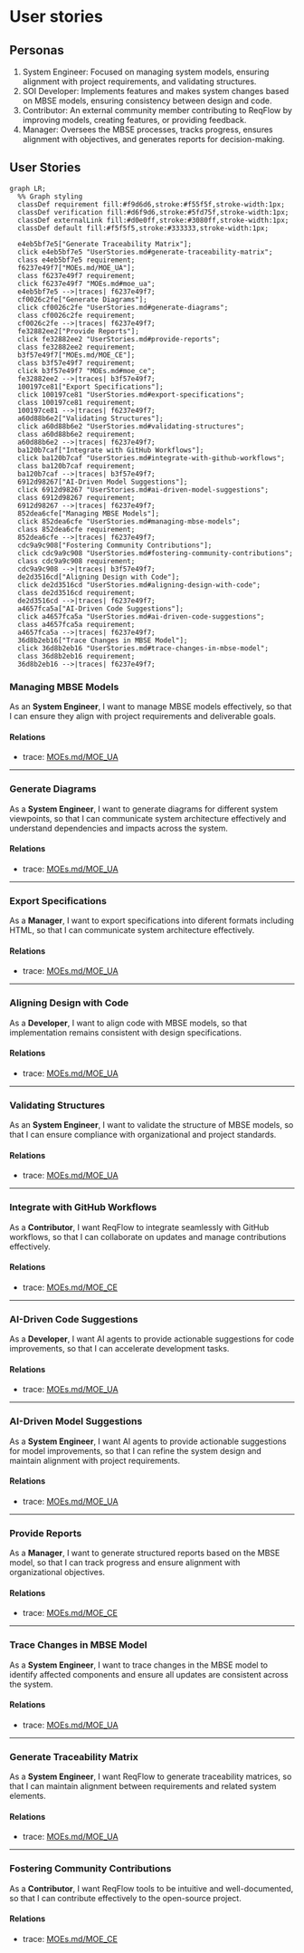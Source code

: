 # User stories

## Personas
1. System Engineer: Focused on managing system models, ensuring alignment with project requirements, and validating structures.  
2. SOI Developer: Implements features and makes system changes based on MBSE models, ensuring consistency between design and code.  
3. Contributor: An external community member contributing to ReqFlow by improving models, creating features, or providing feedback.  
4. Manager: Oversees the MBSE processes, tracks progress, ensures alignment with objectives, and generates reports for decision-making.  

## User Stories
```mermaid
graph LR;
  %% Graph styling
  classDef requirement fill:#f9d6d6,stroke:#f55f5f,stroke-width:1px;
  classDef verification fill:#d6f9d6,stroke:#5fd75f,stroke-width:1px;
  classDef externalLink fill:#d0e0ff,stroke:#3080ff,stroke-width:1px;
  classDef default fill:#f5f5f5,stroke:#333333,stroke-width:1px;

  e4eb5bf7e5["Generate Traceability Matrix"];
  click e4eb5bf7e5 "UserStories.md#generate-traceability-matrix";
  class e4eb5bf7e5 requirement;
  f6237e49f7["MOEs.md/MOE_UA"];
  class f6237e49f7 requirement;
  click f6237e49f7 "MOEs.md#moe_ua";
  e4eb5bf7e5 -->|traces| f6237e49f7;
  cf0026c2fe["Generate Diagrams"];
  click cf0026c2fe "UserStories.md#generate-diagrams";
  class cf0026c2fe requirement;
  cf0026c2fe -->|traces| f6237e49f7;
  fe32882ee2["Provide Reports"];
  click fe32882ee2 "UserStories.md#provide-reports";
  class fe32882ee2 requirement;
  b3f57e49f7["MOEs.md/MOE_CE"];
  class b3f57e49f7 requirement;
  click b3f57e49f7 "MOEs.md#moe_ce";
  fe32882ee2 -->|traces| b3f57e49f7;
  100197ce81["Export Specifications"];
  click 100197ce81 "UserStories.md#export-specifications";
  class 100197ce81 requirement;
  100197ce81 -->|traces| f6237e49f7;
  a60d88b6e2["Validating Structures"];
  click a60d88b6e2 "UserStories.md#validating-structures";
  class a60d88b6e2 requirement;
  a60d88b6e2 -->|traces| f6237e49f7;
  ba120b7caf["Integrate with GitHub Workflows"];
  click ba120b7caf "UserStories.md#integrate-with-github-workflows";
  class ba120b7caf requirement;
  ba120b7caf -->|traces| b3f57e49f7;
  6912d98267["AI-Driven Model Suggestions"];
  click 6912d98267 "UserStories.md#ai-driven-model-suggestions";
  class 6912d98267 requirement;
  6912d98267 -->|traces| f6237e49f7;
  852dea6cfe["Managing MBSE Models"];
  click 852dea6cfe "UserStories.md#managing-mbse-models";
  class 852dea6cfe requirement;
  852dea6cfe -->|traces| f6237e49f7;
  cdc9a9c908["Fostering Community Contributions"];
  click cdc9a9c908 "UserStories.md#fostering-community-contributions";
  class cdc9a9c908 requirement;
  cdc9a9c908 -->|traces| b3f57e49f7;
  de2d3516cd["Aligning Design with Code"];
  click de2d3516cd "UserStories.md#aligning-design-with-code";
  class de2d3516cd requirement;
  de2d3516cd -->|traces| f6237e49f7;
  a4657fca5a["AI-Driven Code Suggestions"];
  click a4657fca5a "UserStories.md#ai-driven-code-suggestions";
  class a4657fca5a requirement;
  a4657fca5a -->|traces| f6237e49f7;
  36d8b2eb16["Trace Changes in MBSE Model"];
  click 36d8b2eb16 "UserStories.md#trace-changes-in-mbse-model";
  class 36d8b2eb16 requirement;
  36d8b2eb16 -->|traces| f6237e49f7;
```

### Managing MBSE Models
As an **System Engineer**, I want to manage MBSE models effectively, so that I can ensure they align with project requirements and deliverable goals.

#### Relations
  * trace: [MOEs.md/MOE_UA](MOEs.md#moe_ua)
---

### Generate Diagrams
As a **System Engineer**, I want to generate diagrams for different system viewpoints, so that I can communicate system architecture effectively and understand dependencies and impacts across the system.

#### Relations
  * trace: [MOEs.md/MOE_UA](MOEs.md#moe_ua)
---

### Export Specifications
As a **Manager**, I want to export specifications into diferent formats including HTML, so that I can communicate system architecture effectively.

#### Relations
  * trace: [MOEs.md/MOE_UA](MOEs.md#moe_ua)
---

### Aligning Design with Code
As a **Developer**, I want to align code with MBSE models, so that implementation remains consistent with design specifications.

#### Relations
  * trace: [MOEs.md/MOE_UA](MOEs.md#moe_ua)
---

### Validating Structures
As an **System Engineer**, I want to validate the structure of MBSE models, so that I can ensure compliance with organizational and project standards.

#### Relations
  * trace: [MOEs.md/MOE_UA](MOEs.md#moe_ua)


---

### Integrate with GitHub Workflows
As a **Contributor**, I want ReqFlow to integrate seamlessly with GitHub workflows, so that I can collaborate on updates and manage contributions effectively.

#### Relations
  * trace: [MOEs.md/MOE_CE](MOEs.md#moe_ce)
---

### AI-Driven Code Suggestions
As a **Developer**, I want AI agents to provide actionable suggestions for code improvements, so that I can accelerate development tasks.

#### Relations
  * trace: [MOEs.md/MOE_UA](MOEs.md#moe_ua)
---

### AI-Driven Model Suggestions
		
As a **System Engineer**, I want AI agents to provide actionable suggestions for model improvements, so that I can refine the system design and maintain alignment with project requirements.

#### Relations
  * trace: [MOEs.md/MOE_UA](MOEs.md#moe_ua)
 
 
---

### Provide Reports
As a **Manager**, I want to generate structured reports based on the MBSE model, so that I can track progress and ensure alignment with organizational objectives.

#### Relations
  * trace: [MOEs.md/MOE_CE](MOEs.md#moe_ce)
---

### Trace Changes in MBSE Model
As a **System Engineer**, I want to trace changes in the MBSE model to identify affected components and ensure all updates are consistent across the system.

#### Relations
  * trace: [MOEs.md/MOE_UA](MOEs.md#moe_ua)
---

### Generate Traceability Matrix
As a **System Engineer**, I want ReqFlow to generate traceability matrices, so that I can maintain alignment between requirements and related system elements.

#### Relations
  * trace: [MOEs.md/MOE_UA](MOEs.md#moe_ua)
---

### Fostering Community Contributions
As a **Contributor**, I want ReqFlow tools to be intuitive and well-documented, so that I can contribute effectively to the open-source project.

#### Relations
  * trace: [MOEs.md/MOE_CE](MOEs.md#moe_ce)
